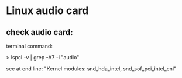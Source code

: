 <h1>Linux audio card</h1>
<h2>check audio card:</h2>
<p>terminal command:</p>
<p>> lspci -v | grep -A7 -i "audio"</p>
<p>see at end line: "Kernel modules: snd_hda_intel, snd_sof_pci_intel_cnl"</p>


